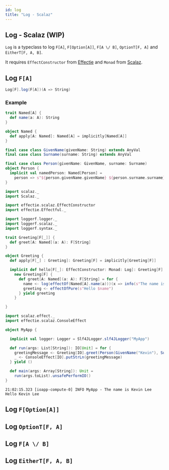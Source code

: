 ```yaml
---
id: log
title: "Log - Scalaz"
---
```

## Log - Scalaz (WIP)

`Log` is a typeclass to log `F[A]`, `F[Option[A]]`, `F[A \/ B]`, `OptionT[F, A]` and `EitherT[F, A, B]`.

It requires `EffectConstructor` from [Effectie](https://kevin-lee.github.io/effectie) and `Monad` from [Scalaz](https://github.com/scalaz/scalaz).

## Log `F[A]`
```scala
Log[F].log(F[A])(A => String)
```

### Example
```scala mdoc:reset-object
trait Named[A] {
  def name(a: A): String
}

object Named {
  def apply[A: Named]: Named[A] = implicitly[Named[A]]
}

final case class GivenName(givenName: String) extends AnyVal
final case class Surname(surname: String) extends AnyVal

final case class Person(givenName: GivenName, surname: Surname)
object Person {
  implicit val namedPerson: Named[Person] =
    person => s"${person.givenName.givenName} ${person.surname.surname}"
}

import scalaz._
import Scalaz._

import effectie.scalaz.EffectConstructor
import effectie.Effectful._

import loggerf.logger._
import loggerf.scalaz._
import loggerf.syntax._

trait Greeting[F[_]] {
  def greet[A: Named](a: A): F[String]
}

object Greeting {
  def apply[F[_] : Greeting]: Greeting[F] = implicitly[Greeting[F]]

  implicit def hello[F[_]: EffectConstructor: Monad: Log]: Greeting[F] =
    new Greeting[F] {
      def greet[A: Named](a: A): F[String] = for {
        name <- log(effectOf(Named[A].name(a)))(x => info(s"The name is $x"))
        greeting <- effectOfPure(s"Hello $name")
      } yield greeting
    }

}

import scalaz.effect._
import effectie.scalaz.ConsoleEffect

object MyApp {

  implicit val logger: Logger = Slf4JLogger.slf4JLogger("MyApp")

  def run(args: List[String]): IO[Unit] = for {
    greetingMessage <- Greeting[IO].greet(Person(GivenName("Kevin"), Surname("Lee")))
    _ <- ConsoleEffect[IO].putStrLn(greetingMessage)
  } yield ()

  def main(args: Array[String]): Unit =
    run(args.toList).unsafePerformIO()
}

```
```
21:02:15.323 [ioapp-compute-0] INFO MyApp - The name is Kevin Lee
Hello Kevin Lee
```

## Log `F[Option[A]]`

## Log `OptionT[F, A]`

## Log `F[A \/ B]`

## Log `EitherT[F, A, B]`
